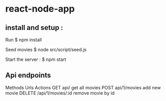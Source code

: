# react-node-app

## install and setup :

Run \$ npm install

Seed movies
\$ node src/script/seed.js

Start the server :
\$ npm start

## Api endpoints

Methods Urls Actions
GET api/ get all movies
POST api/1/movies add new movie
DELETE /api/1/movies/:id remove movie by id
